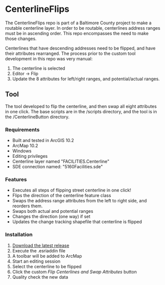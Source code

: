 CenterlineFlips
===============

The CenterlineFlips repo is part of a Baltimore County project to make a routable centerline layer. In order to be routable, centerlines address ranges must be in ascending order. This repo encompasses the need to make those changes.

Centerlines that have descending addresses need to be flipped, and have their attributes rearranged. The process prior to the custom tool development in this repo was very manual:

1. The centerline is selected
2. Editor -> Flip
3. Update the 8 attributes for left/right ranges, and potential/actual ranges.

## Tool

The tool developed to flip the centerline, and then swap all eight attributes in one click. The base scripts are in the /scripts directory, and the tool is in the /CenterlineButton directory.

### Requirements

- Built and tested in ArcGIS 10.2
- ArcMap 10.2
- Windows
- Editing privileges
- Centerline layer named "FACILITIES.Centerline"
- SDE connection named: "5160Facilities.sde"

### Features

- Executes all steps of flipping street centerline in one click!
- Flips the direction of the centerline feature class
- Swaps the address range attributes from the left to right side, and reorders them.
- Swaps both actual and potential ranges
- Changes the direction (one way) if set
- Updates the change tracking shapefile that centerline is flipped

### Installation

1. [Download the latest release](https://github.com/baltimorecounty/CenterlineFlips/releases/latest)
2. Execute the .esriaddin file
3. A toolbar will be added to ArcMap
4. Start an editing session
5. Select the centerline to be flipped
6. Click the custom *Flip Centerlines and Swap Attributes* button
7. Quality check the new data
